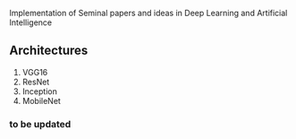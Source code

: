 Implementation of Seminal papers and ideas in Deep Learning and Artificial Intelligence 


## Architectures
<ol>
  <li> VGG16 </li>
  <li> ResNet </li> 
  <li> Inception </li>
  <li> MobileNet </li>
</ol>

### to be updated
